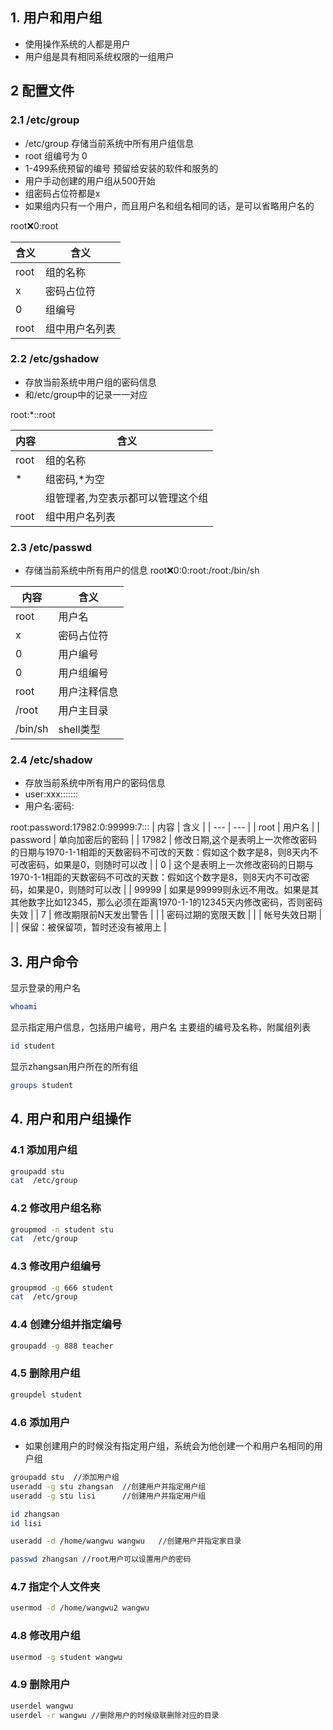 ## 1. 用户和用户组
- 使用操作系统的人都是用户
- 用户组是具有相同系统权限的一组用户

## 2 配置文件
### 2.1 /etc/group
- /etc/group 存储当前系统中所有用户组信息
- root 组编号为 0
- 1-499系统预留的编号 预留给安装的软件和服务的
- 用户手动创建的用户组从500开始
- 组密码占位符都是x
- 如果组内只有一个用户，而且用户名和组名相同的话，是可以省略用户名的

root:x:0:root

| 含义 | 含义 |
| --- | --- |
| root | 组的名称 |
| x | 密码占位符 |
| 0 | 组编号 |
| root | 组中用户名列表 |

### 2.2 /etc/gshadow
- 存放当前系统中用户组的密码信息
- 和/etc/group中的记录一一对应

root:*::root

| 内容 | 含义 |
| --- | --- |
| root | 组的名称 |
| * | 组密码,*为空 |
|  | 组管理者,为空表示都可以管理这个组 |
| root | 组中用户名列表 |

### 2.3 /etc/passwd
- 存储当前系统中所有用户的信息
root:x:0:0:root:/root:/bin/sh

| 内容 | 含义 |
| --- | --- |
| root | 用户名 |
| x | 密码占位符 |
| 0 | 用户编号 |
| 0 | 用户组编号 |
| root | 用户注释信息 |
| /root | 用户主目录 |
| /bin/sh | shell类型 |

### 2.4 /etc/shadow
- 存放当前系统中所有用户的密码信息
- user:xxx:::::::
- 用户名:密码:

root:password:17982:0:99999:7:::
| 内容 | 含义 |
| --- | --- |
| root | 用户名 |
| password | 单向加密后的密码 |
| 17982 | 修改日期,这个是表明上一次修改密码的日期与1970-1-1相距的天数密码不可改的天数：假如这个数字是8，则8天内不可改密码，如果是0，则随时可以改 |
| 0 | 这个是表明上一次修改密码的日期与1970-1-1相距的天数密码不可改的天数：假如这个数字是8，则8天内不可改密码，如果是0，则随时可以改 |
| 99999 | 如果是99999则永远不用改。如果是其其他数字比如12345，那么必须在距离1970-1-1的12345天内修改密码，否则密码失效 |
| 7 | 修改期限前N天发出警告 |
|  | 密码过期的宽限天数 |
|  | 帐号失效日期 |
|  | 保留：被保留项，暂时还没有被用上 |

## 3. 用户命令
显示登录的用户名
```sh
whoami
```
显示指定用户信息，包括用户编号，用户名 主要组的编号及名称，附属组列表
```sh
id student
```
显示zhangsan用户所在的所有组
```sh
groups student 
```
## 4. 用户和用户组操作
### 4.1 添加用户组
```sh
groupadd stu
cat  /etc/group
```
### 4.2 修改用户组名称
```sh
groupmod -n student stu
cat  /etc/group
```
### 4.3 修改用户组编号
```sh
groupmod -g 666 student
cat  /etc/group
```
### 4.4 创建分组并指定编号 
```sh
groupadd -g 888 teacher
```
### 4.5 删除用户组
```sh
groupdel student
```
### 4.6 添加用户
- 如果创建用户的时候没有指定用户组，系统会为他创建一个和用户名相同的用户组
```sh
groupadd stu  //添加用户组
useradd -g stu zhangsan  //创建用户并指定用户组
useradd -g stu lisi      //创建用户并指定用户组

id zhangsan
id lisi

useradd -d /home/wangwu wangwu   //创建用户并指定家目录

passwd zhangsan //root用户可以设置用户的密码
```
### 4.7 指定个人文件夹
```sh
usermod -d /home/wangwu2 wangwu
```
### 4.8 修改用户组
```sh
usermod -g student wangwu
```
### 4.9 删除用户
```sh
userdel wangwu
userdel -r wangwu //删除用户的时候级联删除对应的目录
```